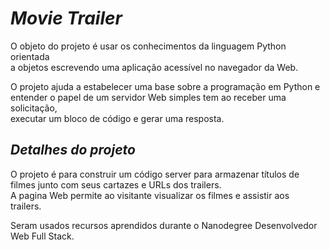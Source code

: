 # _Movie Trailer_

O objeto do projeto é usar os conhecimentos da linguagem Python  orientada  
a objetos escrevendo uma aplicação acessível no navegador da Web.

O projeto ajuda a estabelecer uma base sobre a programação em Python e  
entender o papel de um servidor Web simples tem ao receber uma solicitação,  
executar um bloco de código e gerar uma resposta.  

## _Detalhes do projeto_  

O projeto é para construir um código server para armazenar títulos de  
filmes junto com seus cartazes e URLs dos trailers.  
A pagina Web permite ao visitante visualizar os filmes e assistir aos  
trailers.


Seram usados recursos aprendidos durante o Nanodegree Desenvolvedor Web Full Stack.  
